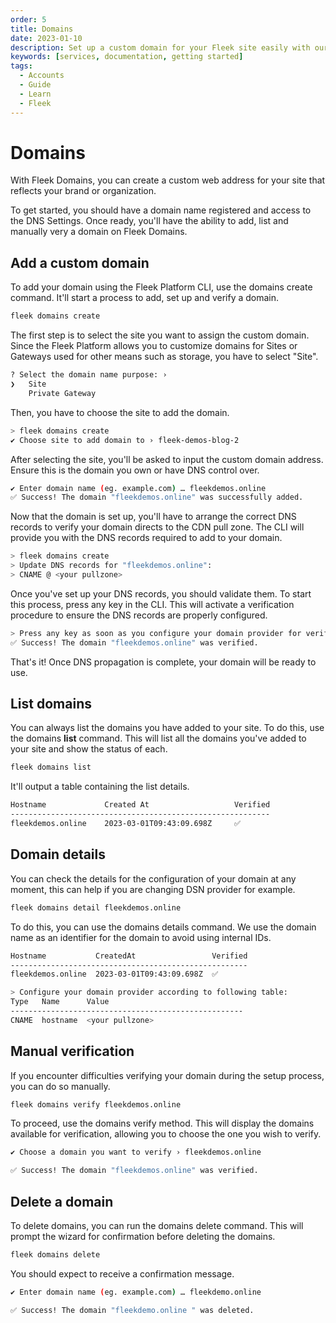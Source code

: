 ```yaml
---
order: 5
title: Domains
date: 2023-01-10
description: Set up a custom domain for your Fleek site easily with our CLI guide. Add, verify, and manage effortlessly.
keywords: [services, documentation, getting started]
tags:
  - Accounts
  - Guide
  - Learn
  - Fleek
---
```


# Domains

With Fleek Domains, you can create a custom web address for your site that reflects your brand or organization.

To get started, you should have a domain name registered and access to the DNS Settings. Once ready, you'll have the ability to add, list and manually very a domain on Fleek Domains.

## Add a custom domain

To add your domain using the Fleek Platform CLI, use the domains create command. It'll start a process to add, set up and verify a domain.

```sh
fleek domains create
```

The first step is to select the site you want to assign the custom domain. Since the Fleek Platform allows you to customize domains for Sites or Gateways used for other means such as storage, you have to select "Site".

```sh
? Select the domain name purpose: ›
❯   Site
    Private Gateway
```

Then, you have to choose the site to add the domain.

```sh
> fleek domains create
✔ Choose site to add domain to › fleek-demos-blog-2
```

After selecting the site, you'll be asked to input the custom domain address. Ensure this is the domain you own or have DNS control over.

```sh
✔ Enter domain name (eg. example.com) … fleekdemos.online
✅ Success! The domain "fleekdemos.online" was successfully added.
```

Now that the domain is set up, you'll have to arrange the correct DNS records to verify your domain directs to the CDN pull zone. The CLI will provide you with the DNS records required to add to your domain.

```sh
> fleek domains create
> Update DNS records for "fleekdemos.online":
> CNAME @ <your pullzone>
```

Once you've set up your DNS records, you should validate them. To start this process, press any key in the CLI. This will activate a verification procedure to ensure the DNS records are properly configured.

```sh
> Press any key as soon as you configure your domain provider for verification.
✅ Success! The domain "fleekdemos.online" was verified.
```

That's it! Once DNS propagation is complete, your domain will be ready to use.

## List domains

You can always list the domains you have added to your site. To do this, use the domains **list** command. This will list all the domains you've added to your site and show the status of each.

```sh
fleek domains list
```

It'll output a table containing the list details.

```sh
Hostname             Created At                   Verified
----------------------------------------------------------
fleekdemos.online    2023-03-01T09:43:09.698Z     ✅
```

## Domain details

You can check the details for the configuration of your domain at any moment, this can help if you are changing DSN provider for example.

```sh
fleek domains detail fleekdemos.online
```

To do this, you can use the domains details command. We use the domain name as an identifier for the domain to avoid using internal IDs.

```sh
Hostname           CreatedAt                 Verified
-----------------------------------------------------
fleekdemos.online  2023-03-01T09:43:09.698Z  ✅

> Configure your domain provider according to following table:
Type   Name      Value
----------------------------------------------------
CNAME  hostname  <your pullzone>
```

## Manual verification

If you encounter difficulties verifying your domain during the setup process, you can do so manually.

```sh
fleek domains verify fleekdemos.online
```

To proceed, use the domains verify method. This will display the domains available for verification, allowing you to choose the one you wish to verify.

```sh
✔ Choose a domain you want to verify › fleekdemos.online

✅ Success! The domain "fleekdemos.online" was verified.
```

## Delete a domain

To delete domains, you can run the domains delete command. This will prompt the wizard for confirmation before deleting the domains.

```sh
fleek domains delete
```

You should expect to receive a confirmation message.

```sh
✔ Enter domain name (eg. example.com) … fleekdemo.online

✅ Success! The domain "fleekdemo.online " was deleted.
```
